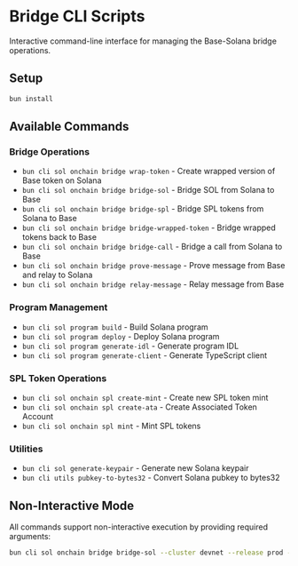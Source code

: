 # Bridge CLI Scripts

Interactive command-line interface for managing the Base-Solana bridge operations.

## Setup

```bash
bun install
```

## Available Commands

### Bridge Operations

- `bun cli sol onchain bridge wrap-token` - Create wrapped version of Base token on Solana
- `bun cli sol onchain bridge bridge-sol` - Bridge SOL from Solana to Base
- `bun cli sol onchain bridge bridge-spl` - Bridge SPL tokens from Solana to Base
- `bun cli sol onchain bridge bridge-wrapped-token` - Bridge wrapped tokens back to Base
- `bun cli sol onchain bridge bridge-call` - Bridge a call from Solana to Base
- `bun cli sol onchain bridge prove-message` - Prove message from Base and relay to Solana
- `bun cli sol onchain bridge relay-message` - Relay message from Base

### Program Management

- `bun cli sol program build` - Build Solana program
- `bun cli sol program deploy` - Deploy Solana program
- `bun cli sol program generate-idl` - Generate program IDL
- `bun cli sol program generate-client` - Generate TypeScript client

### SPL Token Operations

- `bun cli sol onchain spl create-mint` - Create new SPL token mint
- `bun cli sol onchain spl create-ata` - Create Associated Token Account
- `bun cli sol onchain spl mint` - Mint SPL tokens

### Utilities

- `bun cli sol generate-keypair` - Generate new Solana keypair
- `bun cli utils pubkey-to-bytes32` - Convert Solana pubkey to bytes32

## Non-Interactive Mode

All commands support non-interactive execution by providing required arguments:

```bash
bun cli sol onchain bridge bridge-sol --cluster devnet --release prod --to 0x1234567890123456789012345678901234567890 --amount 10 --payer-kp config
```
